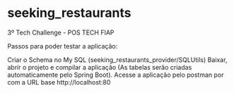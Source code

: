 # seeking_restaurants
3º Tech Challenge - POS TECH FIAP

Passos para poder testar a aplicação:

Criar o Schema no My SQL (seeking_restaurants_provider/SQLUtils)
Baixar, abrir o projeto e compilar a aplicação (As tabelas serão criadas automaticamente pelo Spring Boot).
Acesse a aplicação pelo postman por com a URL base http://localhost:80
